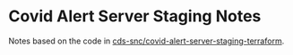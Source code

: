 # Covid Alert Server Staging Notes
Notes based on the code in [cds-snc/covid-alert-server-staging-terraform](https://github.com/cds-snc/covid-alert-server-staging-terraform).
